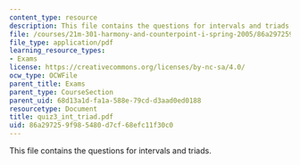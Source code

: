 ```yaml
---
content_type: resource
description: This file contains the questions for intervals and triads.
file: /courses/21m-301-harmony-and-counterpoint-i-spring-2005/86a297259f985480d7cf68efc11f30c0_quiz3_int_triad.pdf
file_type: application/pdf
learning_resource_types:
- Exams
license: https://creativecommons.org/licenses/by-nc-sa/4.0/
ocw_type: OCWFile
parent_title: Exams
parent_type: CourseSection
parent_uid: 68d13a1d-fa1a-588e-79cd-d3aad0ed0188
resourcetype: Document
title: quiz3_int_triad.pdf
uid: 86a29725-9f98-5480-d7cf-68efc11f30c0
---
```

This file contains the questions for intervals and triads.